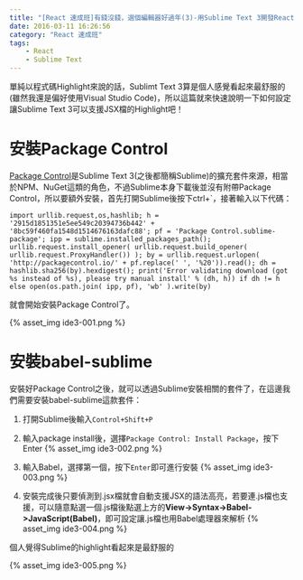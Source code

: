 ```yaml
---
title: "[React 速成班]有錢沒錢，選個編輯器好過年(3)-用Sublime Text 3開發React支援Highlight"
date: 2016-03-11 16:26:56
category: "React 速成班"
tags:
    - React
    - Sublime Text
---
```


單純以程式碼Highlight來說的話，Sublimt Text 3算是個人感覺看起來最舒服的(雖然我還是偏好使用Visual Studio Code)，所以這篇就來快速說明一下如何設定讓Sublime Text 3可以支援JSX檔的Highlight吧！

<!-- more -->

# 安裝Package Control

[Package Control](https://packagecontrol.io/)是Sublime Text 3(之後都簡稱Sublime)的擴充套件來源，相當於NPM、NuGet這類的角色，不過Sublime本身下載後並沒有附帶Package Control，所以要額外安裝，首先打開Sublime後按下ctrl+`，接著輸入以下代碼：

```
import urllib.request,os,hashlib; h = '2915d1851351e5ee549c20394736b442' + '8bc59f460fa1548d1514676163dafc88'; pf = 'Package Control.sublime-package'; ipp = sublime.installed_packages_path(); urllib.request.install_opener( urllib.request.build_opener( urllib.request.ProxyHandler()) ); by = urllib.request.urlopen( 'http://packagecontrol.io/' + pf.replace(' ', '%20')).read(); dh = hashlib.sha256(by).hexdigest(); print('Error validating download (got %s instead of %s), please try manual install' % (dh, h)) if dh != h else open(os.path.join( ipp, pf), 'wb' ).write(by)
```

就會開始安裝Package Control了。

{% asset_img ide3-001.png %}

# 安裝babel-sublime

安裝好Package Control之後，就可以透過Sublime安裝相關的套件了，在這邊我們需要安裝babel-sublime這款套件：

1. 打開Sublime後輸入`Control+Shift+P`

2. 輸入package install後，選擇`Package Control: Install Package`，按下Enter
    {% asset_img ide3-002.png %}

3. 輸入Babel，選擇第一個，按下`Enter`即可進行安裝
    {% asset_img ide3-003.png %}

4. 安裝完成後只要偵測到.jsx檔就會自動支援JSX的語法高亮，若要連.js檔也支援，可以隨意點選一個.js檔後點選上方的**View->Syntax->Babel->JavaScript(Babel)**，即可設定讓.js檔也用Babel處理器來解析
    {% asset_img ide3-004.png %}

個人覺得Sublime的highlight看起來是最舒服的

{% asset_img ide3-005.png %}
